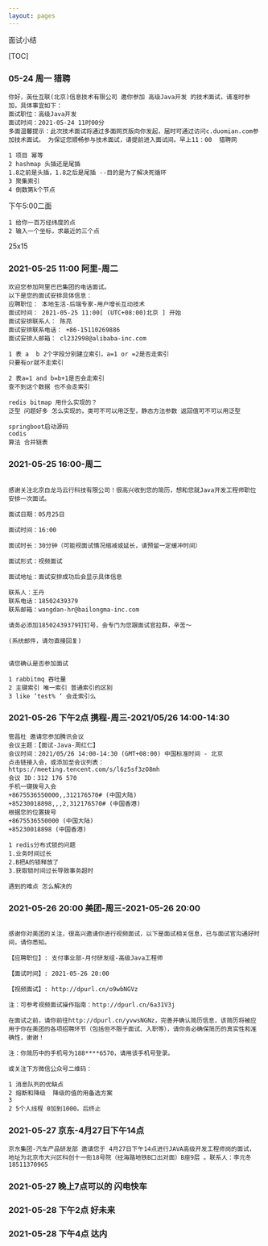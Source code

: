 ```yaml
---
layout: pages
---
```

面试小结

[TOC]



### 05-24 周一  猎聘

```
你好，英仕互联(北京)信息技术有限公司 邀你参加 高级Java开发 的技术面试，请准时参加，具体事宜如下：
面试职位：高级Java开发
面试时间：2021-05-24 11时00分
多面温馨提示：此次技术面试将通过多面网页版向你发起，届时可通过访问c.duomian.com参加技术面试。 为保证您顺畅参与技术面试，请提前进入面试间。早上11：00  猎聘网 
```

```
1 项目 幂等
2 hashmap 头插还是尾插 
1.8之前是头插，1.8之后是尾插 --目的是为了解决死循环
3 聚集索引
4 倒数第k个节点
```

下午5:00二面

```
1 给你一百万经纬度的点
2 输入一个坐标，求最近的三个点
```

25x15



### 2021-05-25 11:00 阿里-周二

```
欢迎您参加阿里巴巴集团的电话面试。
以下是您的面试安排具体信息：
应聘职位： 本地生活-后端专家-用户增长互动技术
面试时间： 2021-05-25 11:00[ (UTC+08:00)北京 ] 开始
面试安排联系人： 陈亮
面试安排联系电话： +86-15110269886
面试安排人邮箱： cl232998@alibaba-inc.com
```

```
1 表 a  b 2个字段分别建立索引，a=1 or =2是否走索引
只要有or就不走索引

2 表a=1 and b=b+1是否会走索引
查不到这个数据 也不会走索引

redis bitmap 用什么实现的？
泛型 问题好多 怎么实现的，类可不可以用泛型，静态方法参数 返回值可不可以用泛型

springboot启动源码
codis
算法 合并链表
```



### 2021-05-25 16:00-周二

```

感谢关注北京白龙马云行科技有限公司！很高兴收到您的简历，想和您就Java开发工程师职位安排一次面试。

面试日期：05月25日

面试时间：16:00

面试时长：30分钟（可能视面试情况缩减或延长，请预留一定缓冲时间）

面试形式：视频面试

面试地址：面试安排成功后会显示具体信息

联系人：王丹
联系电话：18502439379
联系邮箱：wangdan-hr@bailongma-inc.com

请务必添加18502439379钉钉号，会专门为您跟面试官拉群，辛苦～

(系统邮件，请勿直接回复)


请您确认是否参加面试
```

```
1 rabbitmq 吞吐量
2 主键索引 唯一索引 普通索引的区别
3 like ’test% ‘ 会走索引么
```



### 2021-05-26 下午2点 携程-周三-2021/05/26 14:00-14:30 

```
管昌杜 邀请您参加腾讯会议 
会议主题：【面试-Java-周红仁】 
会议时间：2021/05/26 14:00-14:30 (GMT+08:00) 中国标准时间 - 北京 
点击链接入会，或添加至会议列表： 
https://meeting.tencent.com/s/l6z5sf3zO8mh 
会议 ID：312 176 570 
手机一键拨号入会 
+8675536550000,,312176570# (中国大陆) 
+85230018898,,,2,312176570# (中国香港) 
根据您的位置拨号 
+8675536550000 (中国大陆) 
+85230018898 (中国香港)
```

```
1 redis分布式锁的问题
1.业务时间过长
2.B把A的锁释放了
3.获取锁时间过长导致事务超时

遇到的难点 怎么解决的
```



### 2021-05-26 20:00 美团-周三-2021-05-26 20:00

```

感谢你对美团的关注，很高兴邀请你进行视频面试，以下是面试相关信息，已与面试官沟通好时间，请你悉知。

【应聘职位】: 支付事业部-月付研发组-高级Java工程师

【面试时间】: 2021-05-26 20:00

【视频面试】: http://dpurl.cn/o9wbNGVz

注：可参考视频面试操作指南：http://dpurl.cn/6a31V3j

在面试之前，请你前往http://dpurl.cn/yvwsNGNz，完善并确认简历信息，该简历将被应用于你在美团的各项招聘环节（包括但不限于面试、入职等），请你务必确保简历的真实性和准确性，谢谢！

注：你简历中的手机号为188****6570，请用该手机号登录。

或关注下方微信公众号二维码：
```

```
1 消息队列的优缺点
2 熔断和降级  降级的值的用备选方案
3 
2 5个人线程 0加到1000。后终止
```



### 2021-05-27  京东-4月27日下午14点

```
京东集团-汽车产品研发部 邀请您于 4月27日下午14点进行JAVA高级开发工程师岗的面试， 地址为北京市大兴区科创十一街18号院（经海路地铁B口出对面）B座9层 。联系人：李元冬 18511370965
```

### 2021-05-27 晚上7点可以的 闪电快车

### 2021-05-28 下午2点 好未来

### 2021-05-28 下午4点 达内

